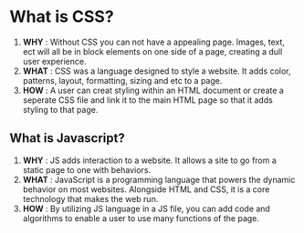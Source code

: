 # What is CSS?

1. **WHY** : Without CSS you can not have a appealing page. Images, text, ect will all be in block elements on one side of a page, creating a dull user experience.
2. **WHAT** : CSS was a language designed to style a website. It adds color, patterns, layout, formatting, sizing and etc to a page.
3. **HOW** : A user can creat styling within an HTML document or create a seperate CSS file and link it to the main HTML page so that it adds styling to that page.
 
 ## What is Javascript?
 
1. **WHY** : JS adds interaction to a website. It allows a site to go from a static page to one with behaviors.
2. **WHAT** : JavaScript is a programming language that powers the dynamic behavior on most websites. Alongside HTML and CSS, it is a core technology that makes the web run.
3. **HOW** : By utilizing JS language in a JS file, you can add code and algorithms to enable a user to use many functions of the page.
